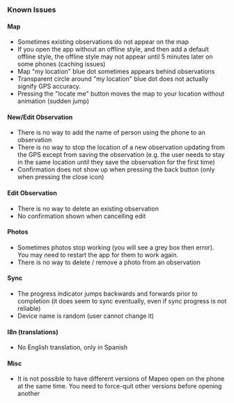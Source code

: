 ### Known Issues

#### Map

- Sometimes existing observations do not appear on the map
- If you open the app without an offline style, and then add a default offline
  style, the offline style may not appear until 5 minutes later on some phones
  (caching issues)
- Map "my location" blue dot sometimes appears behind observations
- Transparent circle around "my location" blue dot does not actually signify GPS
  accuracy.
- Pressing the "locate me" button moves the map to your location without
  animation (sudden jump)

#### New/Edit Observation

- There is no way to add the name of person using the
  phone to an observation
- There is no way to stop the location of a new observation updating from the
  GPS except from saving the observation (e.g. the user needs to stay in the
  same location until they save the observation for the first time)
- Confirmation does not show up when pressing the back button (only when
  pressing the close icon)

#### Edit Observation

- There is no way to delete an existing observation
- No confirmation shown when cancelling edit

#### Photos

- Sometimes photos stop working (you will see a grey box then error). You may
  need to restart the app for them to work again.
- There is no way to delete / remove a photo from an observation

#### Sync

- The progress indicator jumps backwards and forwards prior to
  completion (it does seem to sync eventually, even if sync progress is not
  reliable)
- Device name is random (user cannot change it)

#### I8n (translations)

- No English translation, only in Spanish

#### Misc

- It is not possible to have different versions of Mapeo open on the
  phone at the same time. You need to force-quit other versions before opening
  another
